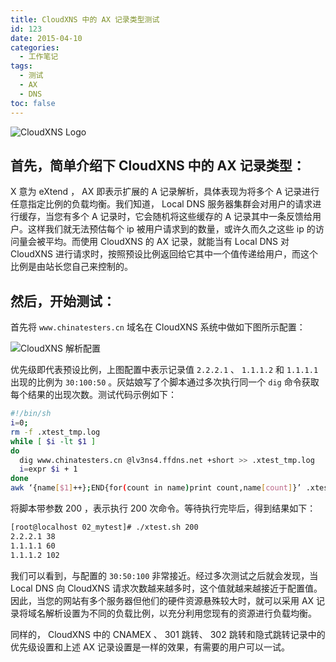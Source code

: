 ```yaml
---
title: CloudXNS 中的 AX 记录类型测试
id: 123
date: 2015-04-10
categories:
  - 工作笔记
tags:
  - 测试
  - AX
  - DNS
toc: false
---
```


![CloudXNS Logo](https://iephen.pek3b.qingstor.com/b_image/20190426151836.png)

## 首先，简单介绍下 CloudXNS 中的 AX 记录类型：

X 意为 eXtend ， AX 即表示扩展的 A 记录解析，具体表现为将多个 A 记录进行任意指定比例的负载均衡。我们知道， Local DNS 服务器集群会对用户的请求进行缓存，当您有多个 A 记录时，它会随机将这些缓存的 A 记录其中一条反馈给用户。这样我们就无法预估每个 ip 被用户请求到的数量，或许久而久之这些 ip 的访问量会被平均。而使用 CloudXNS 的 AX 记录，就能当有 Local DNS 对 CloudXNS 进行请求时，按照预设比例返回给它其中一个值传递给用户，而这个比例是由站长您自己来控制的。

<!--more-->

## 然后，开始测试：

首先将 `www.chinatesters.cn` 域名在 CloudXNS 系统中做如下图所示配置：

![CloudXNS 解析配置](https://iephen.pek3b.qingstor.com/b_image/20190426151910.png)

优先级即代表预设比例，上图配置中表示记录值 `2.2.2.1` 、 `1.1.1.2` 和 `1.1.1.1` 出现的比例为 `30:100:50` 。灰姑娘写了个脚本通过多次执行同一个 `dig` 命令获取每个结果的出现次数。测试代码示例如下：

```bash
#!/bin/sh
i=0;
rm -f .xtest_tmp.log
while [ $i -lt $1 ]
do
  dig www.chinatesters.cn @lv3ns4.ffdns.net +short >> .xtest_tmp.log
  i=expr $i + 1
done
awk ‘{name[$1]++};END{for(count in name)print count,name[count]}’ .xtest_tmp.log
```

将脚本带参数 200 ，表示执行 200 次命令。等待执行完毕后，得到结果如下：

```bash
[root@localhost 02_mytest]# ./xtest.sh 200
2.2.2.1 38
1.1.1.1 60
1.1.1.2 102
```

我们可以看到，与配置的 `30:50:100` 非常接近。经过多次测试之后就会发现，当 Local DNS 向 CloudXNS 请求次数越来越多时，这个值就越来越接近于配置值。因此，当您的网站有多个服务器但他们的硬件资源悬殊较大时，就可以采用 AX 记录将域名解析设置为不同的负载比例，以充分利用您现有的资源进行负载均衡。

同样的， CloudXNS 中的 CNAMEX 、 301 跳转、 302 跳转和隐式跳转记录中的优先级设置和上述 AX 记录设置是一样的效果，有需要的用户可以一试。